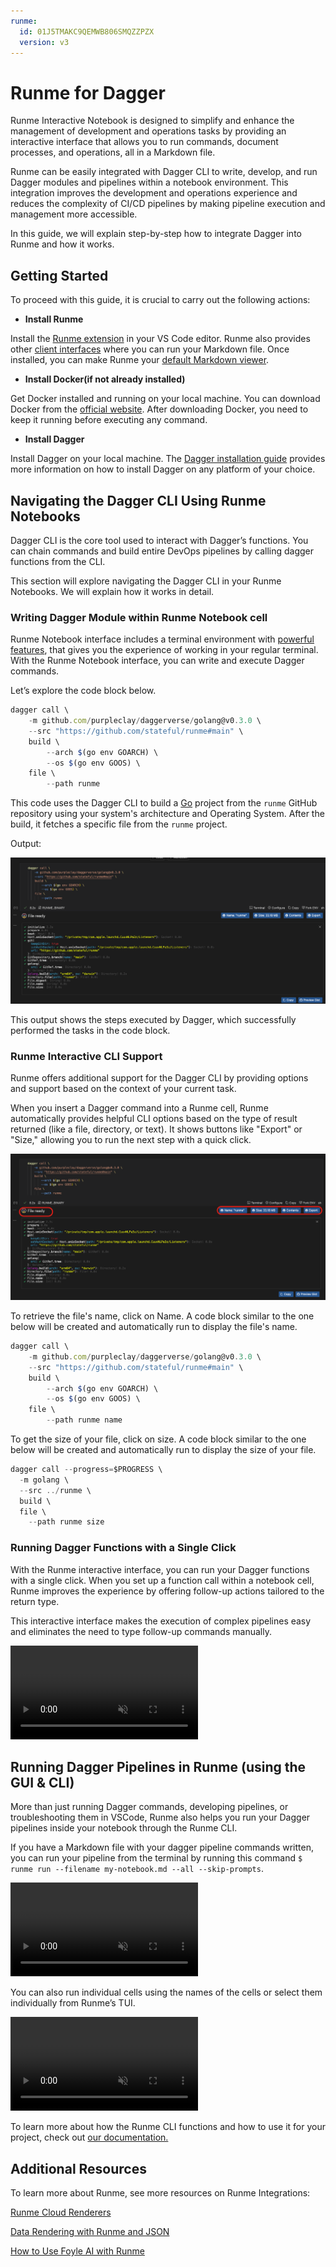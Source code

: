 ```yaml
---
runme:
  id: 01J5TMAKC9QEMWB806SMQZZPZX
  version: v3
---
```


# Runme for Dagger

Runme Interactive Notebook is designed to simplify and enhance the management of development and operations tasks by providing an interactive interface that allows you to run commands, document processes, and operations, all in a Markdown file.

Runme can be easily integrated with Dagger CLI to write, develop, and run Dagger modules and pipelines within a notebook environment. This integration improves the development and operations experience and reduces the complexity of CI/CD pipelines by making pipeline execution and management more accessible.

In this guide, we will explain step-by-step how to integrate Dagger into Runme and how it works.

## Getting Started

To proceed with this guide, it is crucial to carry out the following actions:

- **Install Runme**

Install the [Runme extension](https://marketplace.visualstudio.com/items?itemName=stateful.runme) in your VS Code editor. Runme also provides other [client interfaces](../installation/index.md) where you can run your Markdown file. Once installed, you can make Runme your [default Markdown viewer](../installation/installrunme#how-to-set-vs-code-as-your-default-markdown-viewer).

- **Install Docker(if not already installed)**

Get Docker installed and running on your local machine. You can download Docker from the [official website](https://www.docker.com/). After downloading Docker, you need to keep it running before executing any command.

- **Install Dagger**

Install Dagger on your local machine. The [Dagger installation guide](https://docs.dagger.io/install/) provides more information on how to install Dagger on any platform of your choice.

## Navigating the Dagger CLI Using Runme Notebooks

Dagger CLI is the core tool used to interact with Dagger’s functions. You can chain commands and build entire DevOps pipelines by calling dagger functions from the CLI.

This section will explore navigating the Dagger CLI in your Runme Notebooks. We will explain how it works in detail.

### Writing Dagger Module within Runme Notebook cell

Runme Notebook interface includes a terminal environment with [powerful features](../getting-started/features.md), that gives you the experience of working in your regular terminal. With the Runme Notebook interface, you can write and execute Dagger commands.

Let’s explore the code block below.

```jsx {"id":"01J5TMAKC9QEMWB806SC1V5WH9"}
dagger call \
    -m github.com/purpleclay/daggerverse/golang@v0.3.0 \
    --src "https://github.com/stateful/runme#main" \
    build \
        --arch $(go env GOARCH) \
        --os $(go env GOOS) \
    file \
        --path runme
```

This code uses the Dagger CLI to build a [Go](https://go.dev/) project from the `runme` GitHub repository using your system's architecture and Operating System. After the build, it fetches a specific file from the `runme` project.

Output:

![runme binary](../../static/img/Integration/runme-dagger-runme-binary.png)

This output shows the steps executed by Dagger, which successfully performed the tasks in the code block.

### Runme Interactive CLI Support

Runme offers additional support for the Dagger CLI by providing options and support based on the context of your current task.

When you insert a Dagger command into a Runme cell, Runme automatically provides helpful CLI options based on the type of result returned (like a file, directory, or text). It shows buttons like "Export" or "Size," allowing you to run the next step with a quick click.

![runme cli dagger ](../../static/img/Integration/runme-dagger-file-ready.png)

To retrieve the file's name, click on Name. A code block similar to the one below will be created and automatically run to display the file's name.

```jsx {"id":"01J5TMAKC9QEMWB806SD1HE7V2"}
dagger call \
    -m github.com/purpleclay/daggerverse/golang@v0.3.0 \
    --src "https://github.com/stateful/runme#main" \
    build \
        --arch $(go env GOARCH) \
        --os $(go env GOOS) \
    file \
        --path runme name
```

To get the size of your file, click on size. A code block similar to the one below will be created and automatically run to display the size of your file.

```jsx {"id":"01J5TMAKC9QEMWB806SGS12GGQ"}
dagger call --progress=$PROGRESS \
  -m golang \
  --src ../runme \
  build \
  file \
    --path runme size
```

### Running Dagger Functions with a Single Click

With the Runme interactive interface, you can run your Dagger functions with a single click. When you set up a function call within a notebook cell, Runme improves the experience by offering follow-up actions tailored to the return type.

This interactive interface makes the execution of complex pipelines easy and eliminates the need to type follow-up commands manually.

<video autoPlay loop muted playsInline controls>
  <source src="videos/runme-dagger-output.mp4" type="video/mp4" />
  <source src="../static/videos/runme-dagger-output.mp4" type="video/mp4" />
  <source src="videos/runme-dagger-output.webm" type="video/webm" />
  <source src="../static/videos/runme-dagger-output.webm" type="video/webm" />
</video>
<br/>

## Running Dagger Pipelines in Runme (using the GUI & CLI)

More than just running Dagger commands, developing pipelines, or troubleshooting them in VSCode, Runme also helps you run your Dagger pipelines inside your notebook through the Runme CLI.

If you have a Markdown file with your dagger pipeline commands written, you can run your pipeline from the terminal by running this command `$ runme run --filename my-notebook.md --all --skip-prompts`.

<video autoPlay loop muted playsInline controls>
  <source src="videos/runme-dagger-demo.mp4" type="video/mp4" />
  <source src="../static/videos/runme-dagger-demo.mp4" type="video/mp4" />
  <source src="videos/runme-dagger-demo.webm" type="video/webm" />
  <source src="../static/videos/runme-dagger-demo.webm" type="video/webm" />
</video>
<br/>

You can also run individual cells using the names of the cells or select them individually from Runme’s TUI.

<video autoPlay loop muted playsInline controls>
  <source src="videos/Dagger-Integration-runme.mp4" type="video/mp4" />
  <source src="../static/videos/Dagger-Integration-runme.mp4" type="video/mp4" />
  <source src="videos/Dagger-Integration-runme.webm" type="video/webm" />
  <source src="../static/videos/Dagger-Integration-runme.webm" type="video/webm" />
</video>
<br/>

To learn more about how the Runme CLI functions and how to use it for your project, check out [our documentation.](https://docs.runme.dev/how-runme-works/cli)

## Additional Resources

To learn more about Runme, see more resources on Runme Integrations:

[Runme Cloud Renderers](https://docs.runme.dev/integrations/cloud-render/)

[Data Rendering with Runme and JSON](https://docs.runme.dev/integrations/data-rendering)

[How to Use Foyle AI with Runme](https://docs.runme.dev/integrations/foyle)
